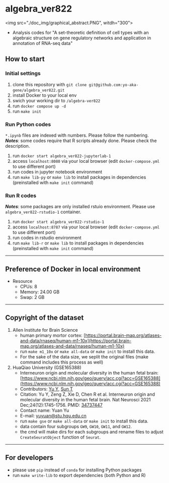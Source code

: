 # algebra_ver822
<img src="./doc_img/graphical_abstract.PNG", witdh="300">
- Analysis codes for "A set-theoretic definition of cell types with an algebraic structure on gene regulatory networks and application in annotation of RNA-seq data"

## How to start
### Initial settings
1. clone this repository with `git clone git@github.com:yo-aka-gene/algebra_ver822.git`
2. install Docker to your local env
3. swich your working dir to `/algebra-ver822`
4. run `docker compose up -d`
5. run `make init`

### Run Python codes
`*.ipynb` files are indexed with numbers. Please follow the numbering.<br>
***Notes***: some codes require that R scripts already done. Please check the description.
1. run `docker start algebra_ver822-jupyterlab-1`
2. access `localhost:8080` via your local browser (edit `docker-compose.yml` to use different port)
3. run codes in jupyter notebook environment
4. run `make lib-py` or `make lib` to install packages in dependencies (preinstalled with `make init` command)

### Run R codes
***Notes***: some packages are only installed rstuio environment. Please use `algebra_ver822-rstudio-1` container.
1. run `docker start algebra_ver822-rstudio-1`
2. access `localhost:8787` via your local browser (edit `docker-compose.yml` to use different port)
3. run codes in rstudio environment
4. run `make lib-r` or `make lib` to install packages in dependencies (preinstalled with `make init` command)
---
## Preference of Docker in local environment
- Resource
    - CPUs: 8
    - Memory: 24.00 GB
    - Swap: 2 GB
---
## Copyright of the dataset
1. Allen Institute for Brain Science
    - human primary mortor cortex: [https://portal.brain-map.org/atlases-and-data/rnaseq/human-m1-10x](https://portal.brain-map.org/atlases-and-data/rnaseq/human-m1-10x)
    - run `make m1_10x` or `make all-data` or `make init` to install this data.
    - For the sake of the data size, we seplit the original files (make command includes this process as well)
2. HuaQiao University (GSE165388)
    - Interneuron origin and molecular diversity in the human fetal brain: [https://www.ncbi.nlm.nih.gov/geo/query/acc.cgi?acc=GSE165388](https://www.ncbi.nlm.nih.gov/geo/query/acc.cgi?acc=GSE165388)
    - Contributors: [Yu Y](https://www.ncbi.nlm.nih.gov/pubmed/?term=Yu%20Y[Author]), [Sun T](https://www.ncbi.nlm.nih.gov/pubmed/?term=Sun%20T[Author])
    - Citation: Yu Y, Zeng Z, Xie D, Chen R et al. Interneuron origin and molecular diversity in the human fetal brain. Nat Neurosci 2021 Dec;24(12):1745-1756. PMID: [34737447](https://www.ncbi.nlm.nih.gov/pubmed/34737447)
    - Contact name: Yuan Yu
    - E-mail: [yuyuan@stu.hqu.edu.cn](yuyuan@stu.hqu.edu.cn)
    - run `make gse` or `make all-data` or `make init` to install this data.
    - data contain four subgroups `GW9`, `GW10`, `GW11`, and `GW12`.
    - the cmd will make dirs for each subgroups and rename files to adjust `CreateSeuratObject` function of `Seurat`.
---
## For developers
- please use `pip` instead of `conda` for installing Python packages
- run `make write-lib` to export dependencies (both Python and R)
